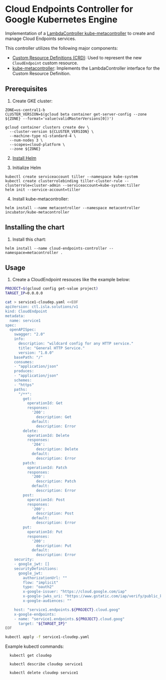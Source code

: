 # Cloud Endpoints Controller for Google Kubernetes Engine

Implementation of a [LambdaController kube-metacontroller](https://github.com/GoogleCloudPlatform/kube-metacontroller) to create and manage Cloud Endpoints services.

This controller utilizes the following major components:
- [Custom Resource Definitions (CRD)](https://kubernetes.io/docs/concepts/api-extension/custom-resources/): Used to represent the new `CloudEndpoint` custom resource.
- [kube-metacontroller](https://github.com/GoogleCloudPlatform/kube-metacontroller): Implements the LambdaController interface for the Custom Resource Definition.

## Prerequisites

1. Create GKE cluster:

```
ZONE=us-central1-b
CLUSTER_VERSION=$(gcloud beta container get-server-config --zone ${ZONE} --format='value(validMasterVersions[0])')

gcloud container clusters create dev \
  --cluster-version ${CLUSTER_VERSION} \
  --machine-type n1-standard-4 \
  --num-nodes 3 \
  --scopes=cloud-platform \
  --zone ${ZONE}
```

2. [Install Helm](https://github.com/kubernetes/helm/blob/master/docs/install.md#installing-the-helm-client)

3. Initialize Helm

```
kubectl create serviceaccount tiller --namespace kube-system
kubectl create clusterrolebinding tiller-cluster-rule --clusterrole=cluster-admin --serviceaccount=kube-system:tiller
helm init --service-account=tiller
```

4. Install kube-metacontroller:

```
helm install --name metacontroller --namespace metacontroller incubator/kube-metacontroller
```

## Installing the chart

1. Install this chart:

```
helm install --name cloud-endpoints-controller --namespace=metacontroller .
```

## Usage

1. Create a CloudEndpoint resouces like the example below:

```sh
PROJECT=$(gcloud config get-value project)
TARGET_IP=0.0.0.0

cat > service1-cloudep.yaml <<EOF
apiVersion: ctl.isla.solutions/v1
kind: CloudEndpoint
metadata:
  name: service1
spec:
  openAPISpec:
    swagger: "2.0"
    info:
      description: "wildcard config for any HTTP service."
      title: "General HTTP Service."
      version: "1.0.0"
    basePath: "/"
    consumes:
    - "application/json"
    produces:
    - "application/json"
    schemes:
    - "https"
    paths:
      "/**":
        get:
          operationId: Get
          responses:
            '200':
              description: Get
            default:
              description: Error
        delete:
          operationId: Delete
          responses:
            '204':
              description: Delete
            default:
              description: Error
        patch:
          operationId: Patch
          responses:
            '200':
              description: Patch
            default:
              description: Error
        post:
          operationId: Post
          responses:
            '200':
              description: Post
            default:
              description: Error
        put:
          operationId: Put
          responses:
            '200':
              description: Put
            default:
              description: Error
    security:
    - google_jwt: []
    securityDefinitions:
      google_jwt:
        authorizationUrl: ""
        flow: "implicit"
        type: "oauth2"
        x-google-issuer: "https://cloud.google.com/iap"
        x-google-jwks_uri: "https://www.gstatic.com/iap/verify/public_key-jwk"
        x-google-audiences: ""

    host: "service1.endpoints.${PROJECT}.cloud.goog"
    x-google-endpoints:
    - name: "service1.endpoints.${PROJECT}.cloud.goog"
      target: "${TARGET_IP}"
EOF

kubectl apply -f service1-cloudep.yaml
```
Example kubectl commands:

```
  kubectl get cloudep

  kubectl describe cloudep service1

  kubectl delete cloudep service1
```